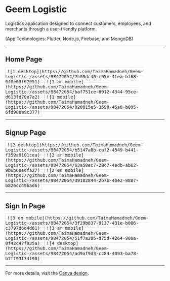 # Geem Logistic

Logistics application designed to connect customers, employees, and merchants through a user-friendly platform.

(App Technologies: Flutter, Node.js, Firebase, and MongoDB)

---

## Home Page

<kbd style="border: 1px solid #ddd; padding: 5px;">
    ![1 desktop](https://github.com/TaimaHamadneh/Geem-Logistic-/assets/98472054/2b00dc40-c95e-4fea-bf68-640e03f62951)
</kbd>

<kbd style="border: 1px solid #ddd; padding: 5px;">
    ![1 ar mobile](https://github.com/TaimaHamadneh/Geem-Logistic-/assets/98472054/baf751ce-8912-4344-95ce-d613fd70a7a2)
</kbd>

<kbd style="border: 1px solid #ddd; padding: 5px;">
    ![1 mobile](https://github.com/TaimaHamadneh/Geem-Logistic-/assets/98472054/020815e5-3598-45a8-b095-6fd980a9c377)
</kbd>

---

## Signup Page

<kbd style="border: 1px solid #ddd; padding: 5px;">
    ![2 desktop](https://github.com/TaimaHamadneh/Geem-Logistic-/assets/98472054/b5147a8b-caf2-4549-b441-f359a9101cea)
</kbd>

<kbd style="border: 1px solid #ddd; padding: 5px;">
    ![2 ar mobile](https://github.com/TaimaHamadneh/Geem-Logistic-/assets/98472054/63a50ec7-28c7-4edb-ab62-9b6b68edfa27)
</kbd>

<kbd style="border: 1px solid #ddd; padding: 5px;">
    ![2 en mobile](https://github.com/TaimaHamadneh/Geem-Logistic-/assets/98472054/39182844-2b7b-4be2-9887-b826cc49bad6)
</kbd>

---

## Sign In Page

<kbd style="border: 1px solid #ddd; padding: 5px;">
    ![3 en mobile](https://github.com/TaimaHamadneh/Geem-Logistic-/assets/98472054/3f29b837-9137-431e-b006-c3797d6d4d61)
</kbd>

<kbd style="border: 1px solid #ddd; padding: 5px;">
    ![3 ar mobile](https://github.com/TaimaHamadneh/Geem-Logistic-/assets/98472054/51f7a285-d75d-4264-908a-0f42c47f935a)
</kbd>

<kbd style="border: 1px solid #ddd; padding: 5px;">
    ![4 desktop](https://github.com/TaimaHamadneh/Geem-Logistic-/assets/98472054/ad9af9d3-cc84-4093-ba78-b7ff93f34f98)
</kbd>

---

For more details, visit the [Canva design](https://www.canva.com/design/DAGGEoJXcks/JCxo6AS43czIDnMBNGMM6Q/edit?utm_content=DAGGEoJXcks&utm_campaign=designshare&utm_medium=link2&utm_source=sharebutton).
